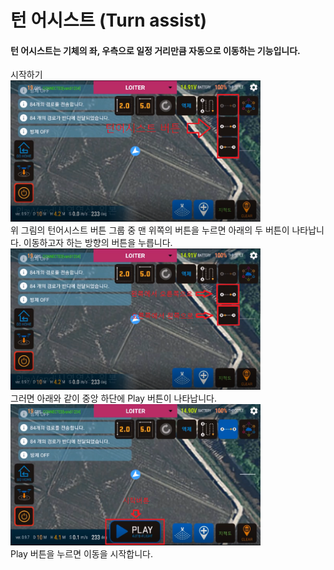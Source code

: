 # 턴 어시스트 (Turn assist)

####  턴 어시스트는 기체의 좌, 우측으로 일정 거리만큼 자동으로 이동하는 기능입니다.
시작하기  
<img width="400" src="./Images/turnassist_1.png"><br>
위 그림의 턴어시스트 버튼 그룹 중 맨 위쪽의 버튼을 누르면 아래의 두 버튼이 나타납니다. 이동하고자 하는 방향의 버튼을 누릅니다.  
<img width="400" src="./Images/turnassist_2.png"><br>
그러면 아래와 같이 중앙 하단에 Play 버튼이 나타납니다.  
<img width="400" src="./Images/turnassist_3.png"><br>
Play 버튼을 누르면 이동을 시작합니다.